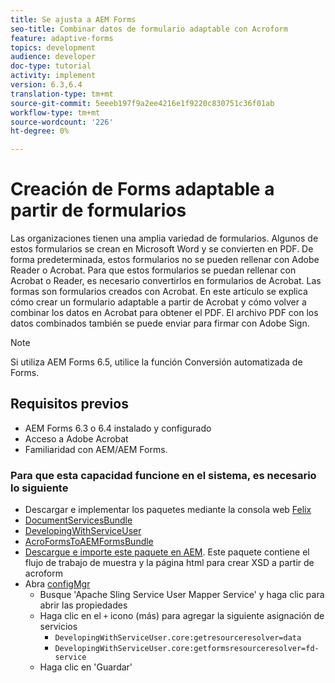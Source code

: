 ```yaml
---
title: Se ajusta a AEM Forms
seo-title: Combinar datos de formulario adaptable con Acroform
feature: adaptive-forms
topics: development
audience: developer
doc-type: tutorial
activity: implement
version: 6.3,6.4
translation-type: tm+mt
source-git-commit: 5eeeb197f9a2ee4216e1f9220c830751c36f01ab
workflow-type: tm+mt
source-wordcount: '226'
ht-degree: 0%

---
```



# Creación de Forms adaptable a partir de formularios

Las organizaciones tienen una amplia variedad de formularios. Algunos de estos formularios se crean en Microsoft Word y se convierten en PDF. De forma predeterminada, estos formularios no se pueden rellenar con Adobe Reader o Acrobat. Para que estos formularios se puedan rellenar con Acrobat o Reader, es necesario convertirlos en formularios de Acrobat. Las formas son formularios creados con Acrobat. En este artículo se explica cómo crear un formulario adaptable a partir de Acrobat y cómo volver a combinar los datos en Acrobat para obtener el PDF. El archivo PDF con los datos combinados también se puede enviar para firmar con Adobe Sign.

>[!NOTE]
>
>Si utiliza AEM Forms 6.5, utilice la función Conversión automatizada de Forms.

## Requisitos previos

* AEM Forms 6.3 o 6.4 instalado y configurado
* Acceso a Adobe Acrobat
* Familiaridad con AEM/AEM Forms.

### Para que esta capacidad funcione en el sistema, es necesario lo siguiente

* Descargar e implementar los paquetes mediante la consola web [Felix](http://localhost:4502/system/console/bundles)
* [DocumentServicesBundle](/help/forms/assets/common-osgi-bundles/AEMFormsDocumentServices.core-1.0-SNAPSHOT.jar)
* [DevelopingWithServiceUser](/help/forms/assets/common-osgi-bundles/DevelopingWithServiceUser.jar)
* [AcroFormsToAEMFormsBundle](https://forms.enablementadobe.com/content/DemoServerBundles/AcroFormToAEMForm.core-1.0-SNAPSHOT.jar)
* [Descargue e importe este paquete en AEM](assets/acro-form-aem-form.zip). Este paquete contiene el flujo de trabajo de muestra y la página html para crear XSD a partir de acroform
* Abra [configMgr](http://localhost:4502/system/console/configMgr)
   * Busque &#39;Apache Sling Service User Mapper Service&#39; y haga clic para abrir las propiedades
   * Haga clic en el `+` icono (más) para agregar la siguiente asignación de servicios
      * `DevelopingWithServiceUser.core:getresourceresolver=data`
      * `DevelopingWithServiceUser.core:getformsresourceresolver=fd-service`
   * Haga clic en &#39;Guardar&#39;
